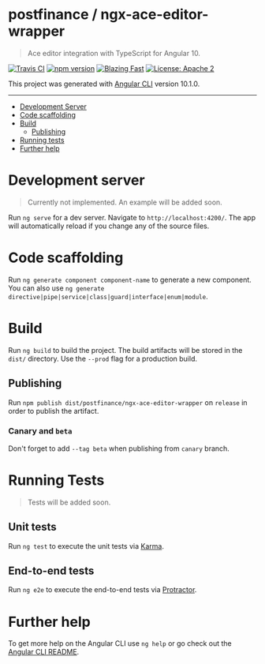 # postfinance / ngx-ace-editor-wrapper

> Ace editor integration with TypeScript for Angular 10.

[![Travis CI](https://travis-ci.com/postfinance/ngx-ace-editor-wrapper.svg?branch=master)](https://travis-ci.com/postfinance/ngx-ace-editor-wrapper)
[![npm version](https://badge.fury.io/js/%40postfinance%2Fngx-ace-editor-wrapper.svg)](https://npmjs.org/package/@postfinance/ngx-ace-editor-wrapper)
[![Blazing Fast](https://img.shields.io/badge/speed-blazing%20%F0%9F%94%A5-brightgreen.svg)](https://twitter.com/acdlite/status/974390255393505280)
[![License: Apache 2](https://img.shields.io/badge/License-Apache2-blue.svg)](https://opensource.org/licenses/Apache-2.0)

This project was generated with [Angular CLI](https://github.com/angular/angular-cli) version 10.1.0.

---

- [Development Server](#development-server)
- [Code scaffolding](#code-scaffolding)
- [Build](#build)
  - [Publishing](#publishing)
- [Running tests](#running-tests)
- [Further help](#further-help)

# Development server

> Currently not implemented. An example will be added soon.

Run `ng serve` for a dev server. Navigate to `http://localhost:4200/`. The app will automatically reload if you change any of the source files.

# Code scaffolding

Run `ng generate component component-name` to generate a new component. You can also use `ng generate directive|pipe|service|class|guard|interface|enum|module`.

# Build

Run `ng build` to build the project. The build artifacts will be stored in the `dist/` directory. Use the `--prod` flag for a production build.

## Publishing

Run `npm publish dist/postfinance/ngx-ace-editor-wrapper` on `release` in order to publish the artifact.

### Canary and `beta`

Don't forget to add `--tag beta` when publishing from `canary` branch.

# Running Tests

> Tests will be added soon.

## Unit tests

Run `ng test` to execute the unit tests via [Karma](https://karma-runner.github.io).

## End-to-end tests

Run `ng e2e` to execute the end-to-end tests via [Protractor](http://www.protractortest.org/).

# Further help

To get more help on the Angular CLI use `ng help` or go check out the [Angular CLI README](https://github.com/angular/angular-cli/blob/master/README.md).
